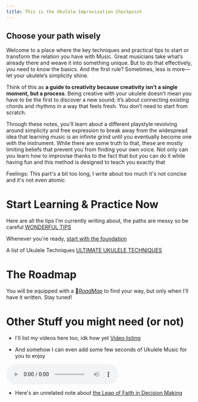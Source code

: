 ```yaml
---
title: This is the Ukulele Improvisation Checkpoint
---
```

## Choose your path wisely

Welcome to a place where the key techniques and practical tips to start or transform the relation you have with Music.
Great musicians take what’s already there and weave it into something unique. But to do that effectively, you need to know the basics. And the first rule? Sometimes, less is more—let your ukulele’s simplicity shine.

Think of this as **a guide to creativity because creativity isn’t a single moment, but a process**. Being creative with your ukulele doesn’t mean you have to be the first to discover a new sound; it’s about connecting existing chords and rhythms in a way that feels fresh. You don’t need to start from scratch. 

Through these notes, you'll learn about a different playstyle revolving around simplicity and free expression to break away from the widespread idea that learning music is an infinite grind until you eventually become one with the instrument. While there are some truth to that, these are mostly limiting beliefs that prevent you from finding your own voice. Not only can you learn how to improvise thanks to the fact that but you can do it while having fun and this method is designed to teach you exactly that 

Feelings: This part's a bit too long, I write about too much it's not concise and it's not even atomic


# Start Learning & Practice Now

Here are all the tips I'm currently writing about, the paths are messy so be careful
[WONDERFUL TIPS](/notes/moctips)


Whenever you're ready, [start with the foundation](/notes/foundation)

A list of Ukulele Techniques 
[ULTIMATE UKULELE TECHNIQUES ](/notes/moctechniques)

# The Roadmap  

You will be equipped with a 📝*[RoadMap](/notes/roadmap)* to find your way, but only when I'll have it written. Stay tuned! 


# Other Stuff you might need (or not)
- I'll list my videos here too, idk how yet
[Video listing](/notes/videos)

- And somehow I can even add some few seconds of Ukulele Music for you to enjoy

<audio src="/audio/UkuleleTest.mp3" controls></audio>

- Here's an unrelated note about [the Leap of Faith in Decision Making](/notes/leap-of-faith)


